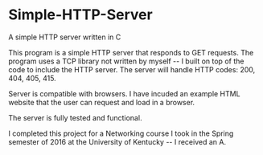 # Simple-HTTP-Server
A simple HTTP server written in C

This program is a simple HTTP server that responds to GET requests. The program uses a TCP library not written by myself -- I built on top of the code to include the HTTP server. The server will handle HTTP codes: 200, 404, 405, 415.

Server is compatible with browsers. I have incuded an example HTML website that the user can request and load in a browser. 

The server is fully tested and functional.

I completed this project for a Networking course I took in the Spring semester of 2016 at the University of Kentucky -- I received an A.
